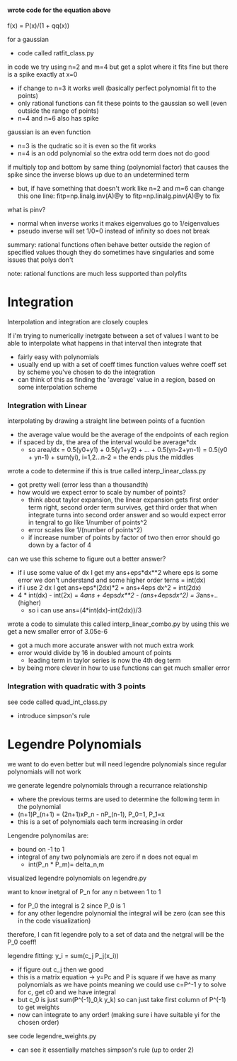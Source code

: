 #### wrote code for the equation above 

f(x) = P(x)/(1 + qq(x))

for a gaussian
- code called ratfit_class.py

in code we try using n=2 and m=4 but get a splot where it fits fine but there
is a spike exactly at x=0
- if change to n=3 it works well (basically perfect polynomial fit to the points)
- only rational functions can fit these points to the gaussian so well 
    (even outside the range of points)
- n=4 and n=6 also has spike

gaussian is an even function
- n=3 is the qudratic so it is even so the fit works
- n=4 is an odd polynomial so the extra odd term does not do good

if multiply top and bottom by same thing (polynomial factor)  that causes the 
spike since the inverse blows up due to an undetermined term
- but, if have something that doesn't work like n=2 and m=6 can change this one line:
    fitp=np.linalg.inv(A)@y to fitp=np.linalg.pinv(A)@y to fix

what is pinv?
- normal when inverse works it makes eigenvalues go to 1/eigenvalues
- pseudo inverse will set 1/0=0 instead of infinity so does not break

summary: rational functions often behave better outside the region of specified values
        though they do sometimes have singularies and some issues that polys don't

note: rational functions are much less supported than polyfits


# Integration


Interpolation and integration are closely couples

If i'm trying to numerically inetrgate between a set of values I want to be able to 
interpolate what happens in that interval then integrate that
- fairly easy with polynomials
- usually end up with a set of coeff times function values wehre coeff set by scheme
    you've chosen to do the integration
- can think of this as finding the 'average' value in a region, based on some
    interpolation scheme


### Integration with Linear

interpolating by drawing a straight line between points of a fucntion
- the average value would be the average of the endpoints of each region
- if spaced by dx, the area of the interval would be average*dx
    - so area/dx = 0.5(y0+y1) + 0.5(y1+y2) + ... + 0.5(yn-2+yn-1)
                = 0.5(y0 + yn-1) + sum(yi), i=1,2...n-2
                = the ends plus the middles

wrote a code to determine if this is true called interp_linear_class.py
- got pretty well (error less than a thousandth)
- how would we expect error to scale by number of points?
    - think about taylor expansion, the linear expansion gets first order term right,
        second order term survives, get third order that when integrate turns into second 
        order answer and so would expect error in tengral to go like 1/number of points^2
    - error scales like 1/(number of points^2)
    - if increase number of points by factor of two then error should go down by a factor of 4

can we use this scheme to figure out a better answer?
- if i use some value of dx I get my ans+eps*dx**2 where eps is some error we don't understand
    and some higher order terns = int(dx)
- if i use 2 dx I get ans+eps*(2dx)*2 = ans+4eps dx^2 = int(2dx)
- 4 * int(dx) - int(2x) = 4*ans + 4*eps*dx**2 - (ans+4*eps*dx^2) = 3*ans+.. (higher)
    - so i can use ans=(4*int(dx)-int(2dx))/3

wrote a code to simulate this called interp_linear_combo.py
by using this we get a new smaller error of 3.05e-6
- got a much more accurate answer with not much extra work
- error would divide by 16 in doubled amount of points
    - leading term in taylor series is now the 4th deg term
- by being more clever in how to use functions can get much smaller error


### Integration with quadratic with 3 points

see code called quad_int_class.py
- introduce simpson's rule


# Legendre Polynomials 

we want to do even better but will need legendre polynomials since regular polynomials will 
not work

we generate legendre polynomials through a recurrance relationship
- where the previous terms are used to determine the following term in the polynomial
- (n+1)P_(n+1) = (2n+1)xP_n - nP_(n-1), P_0=1, P_1=x
- this is a set of polynomials each term increasing in order

Lengendre polynomilas are:
- bound on -1 to 1 
- integral of any two polynomials are zero if n does not equal m
    - int(P_n * P_m)= delta_n,m

visualized legendre polynomials on legendre.py

want to know inetgral of P_n for any n between 1 to 1
- for P_0 the integral is 2 since P_0 is 1
- for any other legendre polynomial the integral will be zero (can see this in the code visualization)

therefore, I can fit legendre poly to a set of data and the netgral will be the P_0 coeff!

legendre fitting: y_i = sum(c_j P_j(x_i))
- if figure out c_j then we good
- this is a matrix equation -> y=Pc and P is square if we have as many polynomials as we have points
    meaning we could use c=P^-1 y to solve for c, get c0 and we have integral
- but c_0 is just sum(P^(-1)_0,k y_k) so can just take first column of P^(-1) to get weights
- now can integrate to any order! (making sure i have suitable yi for the chosen order)

see code legendre_weights.py
- can see it essentially matches simpson's rule (up to order 2)

